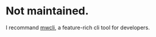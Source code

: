 # Not maintained.

I recommand [mwcli](https://m.mediawiki.org/wiki/Cli), a feature-rich cli tool for developers.
